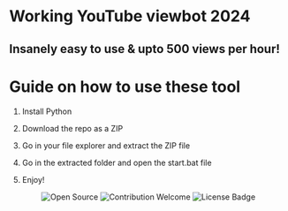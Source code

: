 # Working YouTube viewbot 2024 

## Insanely easy to use & upto 500 views per hour!
  
# Guide on how to use these tool

1. Install Python
  
2. Download the repo as a ZIP 

3. Go in your file explorer and extract the ZIP file

4. Go in the extracted folder and open the start.bat file

5. Enjoy!

<p align="center">
  <img src="https://badges.frapsoft.com/os/v1/open-source.svg?v=103" alt="Open Source">
  <img src="https://img.shields.io/badge/contributions-welcome-brightgreen.svg?style=flat" alt="Contribution Welcome">
  <img src="https://img.shields.io/badge/License-GPLv3-blue.svg" alt="License Badge"> 
</p>